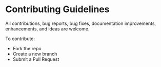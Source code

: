 # Contributing Guidelines

All contributions, bug reports, bug fixes, documentation improvements, enhancements, and ideas are welcome.

To contribute:
- Fork the repo
- Create a new branch
- Submit a Pull Request
